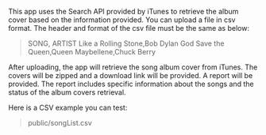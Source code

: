  This app uses the Search API provided by iTunes to retrieve the album cover based on the information provided. You can upload a file in csv format. The header and format of the csv file must be the same as below:

> SONG, ARTIST
> Like a Rolling Stone,Bob Dylan
> God Save the Queen,Queen
> Maybellene,Chuck Berry

After uploading, the app will retrieve the song album cover from iTunes. The covers will be zipped and a download link will be provided. A report will be provided. The report includes specific information about the songs and the status of the album covers retrieval.

Here is a CSV example you can test:
> public/songList.csv

